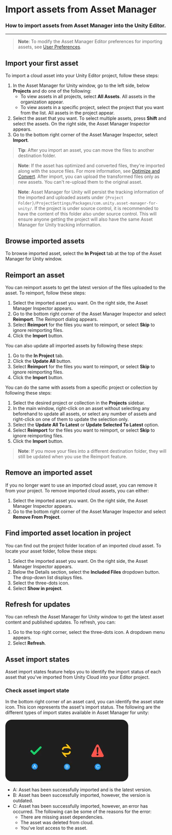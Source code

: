 # Import assets from Asset Manager

### How to import assets from Asset Manager into the Unity Editor.

---

> **Note**:
> To modify the Asset Manager Editor preferences for importing assets, see [User Preferences](preferences.md).

## Import your first asset

To import a cloud asset into your Unity Editor project, follow these steps:

1. In the Asset Manager for Unity window, go to the left side, below **Projects** and do one of the following:
    - To view assets in all projects, select **All Assets**. All assets in the organization appear.
    - To view assets in a specific project, select the project that you want from the list. All assets in the project appear.
2. Select the asset that you want. To select multiple assets, press **Shift** and select the assets. On the right side, the Asset Manager Inspector appears.
3. Go to the bottom right corner of the Asset Manager Inspector, select **Import**.

> **Tip**:
After you import an asset, you can move the files to another destination folder.

> **Note**:
If the asset has optimized and converted files, they're imported along with the source files. For more information, see [Optimize and Convert](https://docs.unity.com/cloud/en-us/asset-manager/optimize-and-convert).
After import, you can upload the transformed files only as new assets. You can't re-upload them to the original asset.

> **Note**:
Asset Manager for Unity will persist the tracking information of the imported and uploaded assets under `{Project Folder}/ProjectSettings/Packages/com.unity.asset-manager-for-unity/`. If the project is under source control, it is recommended to have the content of this folder also under source control. This will ensure anyone getting the project will also have the same Asset Manager for Unity tracking information. 

## Browse imported assets

To browse imported asset, select the **In Project** tab at the top of the Asset Manager for Unity window.

## Reimport an asset

You can reimport assets to get the latest version of the files uploaded to the asset. To reimport, follow these steps:

1. Select the imported asset you want. On the right side, the Asset Manager Inspector appears.
2. Go to the bottom right corner of the Asset Manager Inspector and select **Reimport**. The Reimport dialog appears.
3. Select **Reimport** for the files you want to reimport, or select **Skip** to ignore reimporting files.
4. Click the **Import** button.

You can also update all imported assets by following these steps:

1. Go to the **In Project** tab.
2. Click the **Update All** button.
3. Select **Reimport** for the files you want to reimport, or select **Skip** to ignore reimporting files.
4. Click the **Import** button.

You can do the same with assets from a specific project or collection by following these steps:

1. Select the desired project or collection in the **Projects** sidebar.
2. In the main window, right-click on an asset without selecting any beforehand to update all assets, or select any number of assets and right-click on one of them to update the selection only.
3. Select the **Update All To Latest** or **Update Selected To Latest** option.
4. Select **Reimport** for the files you want to reimport, or select **Skip** to ignore reimporting files.
5. Click the **Import** button.

> **Note**:
If you move your files into a different destination folder, they will still be updated when you use the Reimport feature.

## Remove an imported asset

If you no longer want to use an imported cloud asset, you can remove it from your project. To remove imported cloud assets, you can either:

1. Select the imported asset you want. On the right side, the Asset Manager Inspector appears.
2. Go to the bottom right corner of the Asset Manager Inspector and select **Remove From Project**.

## Find imported asset location in project

You can find out the project folder location of an imported cloud asset. To locate your asset folder, follow these steps:

1. Select the imported asset you want. On the right side, the Asset Manager Inspector appears.
2. Below the Details section, select the **Included Files** dropdown button. The drop-down list displays files.
3. Select the three-dots icon.
4. Select **Show in project**.

## Refresh for updates

You can refresh the Asset Manager for Unity window to get the latest asset content and published updates. To refresh, you can:

1. Go to the top right corner, select the three-dots icon. A dropdown menu appears.
2. Select **Refresh**.

## Asset import states

Asset import states feature helps you to identify the import status of each asset that you've imported from Unity Cloud into your Editor project.

### Check asset import state

In the bottom right corner of an asset card, you can identify the asset state icon. This icon represents the asset's import status. The following are the different types of import states available in Asset Manager for unity:

![Asset import states](./images/asset-import-state.png)

- A: Asset has been successfully imported and is the latest version.
- B: Asset has been successfully imported, however, the version is outdated.
- C: Asset has been successfully imported, however, an error has occurred. The following can be some of the reasons for the error:
    - There are missing asset dependencies.
    - The asset was deleted from cloud.
    - You've lost access to the asset.


